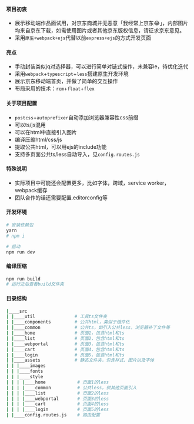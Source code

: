 #### 项目初衷
- 展示移动端作品面试用，对京东商城并无恶意「我经常上京东😂」，内部图片均来自京东下载，如需使用图片或者其他京东版权信息，请征求京东意见。
- 采用`原生+webpack+ejs`代替以前`express+ejs`的方式开发页面 

#### 亮点
- 手动封装类似jq对选择器，可以进行简单对链式操作，未兼容ie，待优化迭代
- 采用`webpack`+`typescript`+`less`搭建原生开发环境
- 展示京东移动端首页，并做了简单的交互操作
- 布局采用的技术：`rem`+`float`+`flex`

#### 关于项目配置
- `postcss`+`autoprefixer`自动添加浏览器兼容性css前缀
- 可以ts/js混用
- 可以在html中直接引入图片
- 编译压缩html/css/js
- 提取公共html，可以用ejs的include功能
- 支持多页面公共ts/less自动导入，见`config.routes.js`

#### 特殊说明
- 实际项目中可能还会配置更多，比如字体，跨域，service worker，webpack缓存
- 团队合作的话还需要配置.editorconfig等

#### 开发环境
```bash
# 安装依赖包
yarn
# npm i

# 启动
npm run dev
```

#### 编译压缩
```bash
npm run build
# 运行之后查看build文件夹
```
#### 目录结构
```bash
|____src
| |____util               # 工具ts文件夹
| |____components         # 公共html，类似于组件化
| |____common             # 公共ts，如引入公共less，浏览器补丁文件等
| |____home               # 页面1，包含html和ts
| |____list               # 页面2，包含html和ts
| |____webportal          # 页面3，包含html和ts
| |____cart               # 页面4，包含html和ts
| |____login              # 页面5，包含html和ts
| |____assets             # 静态文件夹，包含样式、图片以及字体
| | |____images
| | |____fonts
| | |____style
| | | |____home            # 页面1的less
| | | |____common          # 公共less，供其他页面引入
| | | |____list            # 页面2的less
| | | |____webportal       # 页面3的less
| | | |____cart            # 页面4的less
| | | |____login           # 页面5的less
| |____config.routes.js    # 路由配置
```
